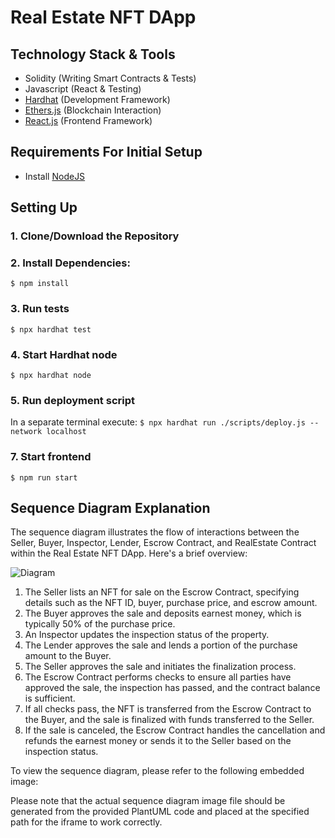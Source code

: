 # Real Estate NFT DApp

## Technology Stack & Tools

- Solidity (Writing Smart Contracts & Tests)
- Javascript (React & Testing)
- [Hardhat](https://hardhat.org/) (Development Framework)
- [Ethers.js](https://docs.ethers.io/v5/) (Blockchain Interaction)
- [React.js](https://reactjs.org/) (Frontend Framework)

## Requirements For Initial Setup
- Install [NodeJS](https://nodejs.org/en/)

## Setting Up
### 1. Clone/Download the Repository

### 2. Install Dependencies:
`$ npm install`

### 3. Run tests
`$ npx hardhat test`

### 4. Start Hardhat node
`$ npx hardhat node`

### 5. Run deployment script
In a separate terminal execute:
`$ npx hardhat run ./scripts/deploy.js --network localhost`

### 7. Start frontend
`$ npm run start`

## Sequence Diagram Explanation

The sequence diagram illustrates the flow of interactions between the Seller, Buyer, Inspector, Lender, Escrow Contract, and RealEstate Contract within the Real Estate NFT DApp. Here's a brief overview:

![Diagram](https://github.com/[username]/[reponame]/blob/main/millow/_docs/schemes/sequence.png?raw=true)

1. The Seller lists an NFT for sale on the Escrow Contract, specifying details such as the NFT ID, buyer, purchase price, and escrow amount.
2. The Buyer approves the sale and deposits earnest money, which is typically 50% of the purchase price.
3. An Inspector updates the inspection status of the property.
4. The Lender approves the sale and lends a portion of the purchase amount to the Buyer.
5. The Seller approves the sale and initiates the finalization process.
6. The Escrow Contract performs checks to ensure all parties have approved the sale, the inspection has passed, and the contract balance is sufficient.
7. If all checks pass, the NFT is transferred from the Escrow Contract to the Buyer, and the sale is finalized with funds transferred to the Seller.
8. If the sale is canceled, the Escrow Contract handles the cancellation and refunds the earnest money or sends it to the Seller based on the inspection status.

To view the sequence diagram, please refer to the following embedded image:


Please note that the actual sequence diagram image file should be generated from the provided PlantUML code and placed at the specified path for the iframe to work correctly.
